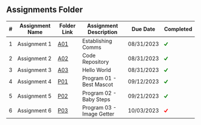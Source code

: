 ##  Assignments Folder

|   #   | Assignment Name | Folder Link | Assignment Description  | Due Date |                              Completed                                             |
| :---: | --------------- | ----------- |------------------------ | -------- | ---------------------------------------------------------------------------------- |
|   1   |   Assignment 1  | [A01](./A01) |    Establishing Comms   |08/31/2023| <img src="https://github.com/ACHarrison32/4883-PT-Harrison/blob/main/index.png" width="10">  |
|   2   |   Assignment 2  | [A02](./A02) |      Code Repository    |08/31/2023| <img src="https://github.com/ACHarrison32/4883-PT-Harrison/blob/main/index.png" width="10">  |
|   3   |   Assignment 3  | [A03](./A03) |       Hello World     |08/31/2023| <img src="https://github.com/ACHarrison32/4883-PT-Harrison/blob/main/index.png" width="10">  |
|   4   |   Assignment 4  | [P01](./P01) |    Program 01 - Best Mascot           |09/12/2023| <img src="https://github.com/ACHarrison32/4883-PT-Harrison/blob/main/index.png" width="10">  |
|   5   |   Assignment 5  | [P02](./P02) |    Program 02 - Baby Steps            |09/21/2023| <img src="https://github.com/ACHarrison32/4883-PT-Harrison/blob/main/index.png" width="10">  |
|   6   |   Assignment 6  | [P03](./P03) |    Program 03 - Image Getter            |10/03/2023| <img src="https://github.com/ACHarrison32/4883-PT-Harrison/blob/main/images.png" width="10">  |
